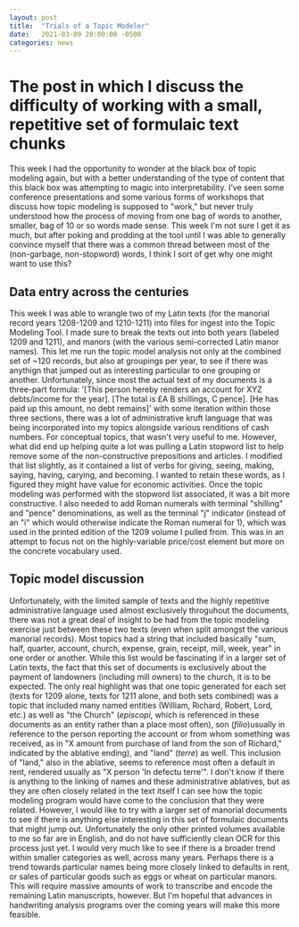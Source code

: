 ```yaml
---
layout: post
title:  "Trials of a Topic Modeler"
date:   2021-03-09 20:00:00 -0500
categories: news
---
```


# The post in which I discuss the difficulty of working with a small, repetitive set of formulaic text chunks

This week I had the opportunity to wonder at the black box of topic modeling again, but with a better understanding of the type of content that this black box was attempting to magic into interpretability. I've seen some conference presentations and some various forms of workshops that discuss how topic modeling is supposed to "work," but never truly understood how the process of moving from one bag of words to another, smaller, bag of 10 or so words made sense. This week I'm not sure I get it as much, but after poking and prodding at the tool until I was able to generally convince myself that there was a common thread between most of the (non-garbage, non-stopword) words, I think I sort of get why one might want to use this? 

## Data entry across the centuries
This week I was able to wrangle two of my Latin texts (for the manorial record years 1208-1209 and 1210-1211) into files for ingest into the Topic Modeling Tool. I made sure to break the texts out into both years (labeled 1209 and 1211), and manors (with the various semi-corrected Latin manor names). This let me run the topic model analysis not only at the combined set of ~120 records, but also at groupings per year, to see if there was anythign that jumped out as interesting particular to one grouping or another. Unfortunately, since most the actual text of my documents is a three-part formula: '[This person hereby renders an account for XYZ debts/income for the year]. [The total is £A B shillings, C pence]. [He has paid up this amount, no debt remains]' with some iteration within those three sections, there was a lot of administrative kruft language that was being incorporated into my topics alongside various renditions of cash numbers. For conceptual topics, that wasn't very useful to me. However, what did end up helping quite a lot was pulling a Latin stopword list to help remove some of the non-constructive prepositions and articles. I modified that list slightly, as it contained a list of verbs for giving, seeing, making, saying, having, carying, and becoming. I wanted to retain these words, as I figured they might have value for economic activities. Once the topic modeling was performed with the stopword list associated, it was a bit more constructive. I also needed to add Roman numerals with terminal "shilling" and "pence" denominations, as well as the terminal "j" indicator (instead of an "i" which would otherwise indicate the Roman numeral for 1), which was used in the printed edition of the 1209 volume I pulled from. This was in an attempt to focus not on the highly-variable price/cost element but more on the concrete vocabulary used.

## Topic model discussion
Unfortunately, with the limited sample of texts and the highly repetitive administrative language used almost exclusively throguhout the documents, there was not a great deal of insight to be had from the topic modeling exercise just between these two texts (even when split amongst the various manorial records). Most topics had a string that included basically "sum, half, quarter, account, church, expense, grain, receipt, mill, week, year" in one order or another. While this list would be fascinating if in a larger set of Latin texts, the fact that this set of documents is exclusively about the payment of landowners (including mill owners) to the church, it is to be expected. The only real highlight was that one topic generated for each set (texts for 1209 alone, texts for 1211 alone, and both sets combined) was a topic that included many named entities (William, Richard, Robert, Lord, etc.) as well as "the Church" (_episcopi_, which is referenced in these documents as an entity rather than a place most often), son (_filio_)usually in reference to the person reporting the account or from whom something was received, as in "X amount from purchase of land from the son of Richard," indicated by the ablative ending), and "land" (_terre_) as well. This inclusion of "land," also in the ablative, seems to reference most often a default in rent, rendered usually as "X person 'In defectu terre'". I don't know if there is anything to the linking of names and these administrative ablatives, but as they are often closely related in the text itself I can see how the topic modeling program would have come to the conclusion that they were related. However, I would like to try with a larger set of manorial documents to see if there is anything else interesting in this set of formulaic documents that might jump out. Unfortunately the only other printed volumes available to me so far are in English, and do not have sufficiently clean OCR for this process just yet. I would very much like to see if there is a broader trend within smaller categories as well, across many years. Perhaps there is a trend towards particular names being more closely linked to defaults in rent, or sales of particular goods such as eggs or wheat on particular manors. This will require massive amounts of work to transcribe and encode the remaining Latin manuscripts, however. But I'm hopeful that advances in handwriting analysis programs over the coming years will make this more feasible.
